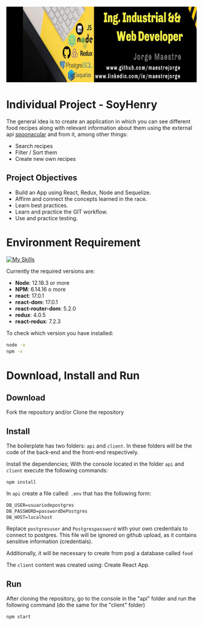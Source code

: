 
<p align="right">
  <img height="200" src="./img.jpg" />
</p>

# **Individual Project - SoyHenry**

The general idea is to create an application in which you can see different food recipes along with relevant information about them using the external api [spoonacular](https://spoonacular.com/food-api) and from it, among other things:

- Search recipes
- Filter / Sort them
- Create new own recipes

## Project Objectives

- Build an App using React, Redux, Node and Sequelize.
- Affirm and connect the concepts learned in the race.
- Learn best practices.
- Learn and practice the GIT workflow.
- Use and practice testing.

# Environment Requirement

[![My Skills](https://skillicons.dev/icons?i=react,nodejs,styledcomponents,postgres,redux,nodejs)](https://skillicons.dev)

Currently the required versions are:

- __Node__: 12.18.3 or more
- __NPM__: 6.14.16 o more
- __react__: 17.0.1
- __react-dom__: 17.0.1
- __react-router-dom__: 5.2.0
- __redux__: 4.0.5
- __react-redux__: 7.2.3

To check which version you have installed:

```bash
node -v
npm -v
```



# Download, Install and Run 

## Download

Fork the repository and/or  Clone the repository

## Install

The boilerplate has two folders: `api` and `client`. In these folders will be the code of the back-end and the front-end respectively.

Install the dependencies; With the console located in the folder `api` and `client` execute the following commands:

```blash
npm install 
```
In `api` create a file called: `.env` that has the following form:

```env
DB_USER=usuariodepostgres
DB_PASSWORD=passwordDePostgres
DB_HOST=localhost
```
Replace `postgresuser` and `Postgrespassword` with your own credentials to connect to postgres. This file will be ignored on github upload, as it contains sensitive information (credentials).

Additionally, it will be necessary to create from psql a database called `food`

The `client` content was created using: Create React App.

## Run

After cloning the repository, go to the console in the "api" folder and run the following command (do the same for the "client" folder)

```blash
npm start 
```












